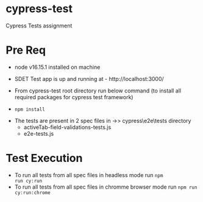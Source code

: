 # cypress-test
Cypress Tests assignment

# Pre Req
- node v16.15.1 installed on machine
- SDET Test app is up and running at - http://localhost:3000/


- From cypress-test root directory run below command (to install all required packages for cypress test framework)
* <code>npm install </code>

- The tests are present in 2 spec files in ->> cypress\e2e\tests directory
    - activeTab-field-validations-tests.js
    - e2e-tests.js

# Test Execution
- To run all tests from all spec files in headless mode run <code>npm run cy:run</code>
- To run all tests from all spec files in chromme browser mode run <code>npm run cy:run:chrome</code>




